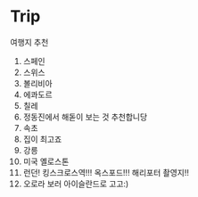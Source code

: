 # Trip
여행지 추천
1. 스페인
2. 스위스
3. 볼리비아
4. 에콰도르
5. 칠레
6. 정동진에서 해돋이 보는 것 추천합니당
7. 속초
8. 집이 최고죠
9. 강릉
10. 미국 옐로스톤
11. 런던! 킹스크로스역!!! 옥스포드!!! 해리포터 촬영지!!
12. 오로라 보러 아이슬란드로 고고:)
